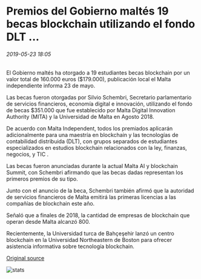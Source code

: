 # Premios del Gobierno maltés 19 becas blockchain utilizando el fondo DLT ...

###### 2019-05-23 18:05

El Gobierno maltés ha otorgado a 19 estudiantes becas blockchain por un valor total de 160.000 euros ($179.000), publicación local el Malta independiente informa 23 de mayo.

Las becas fueron otorgadas por Silvio Schembri, Secretario parlamentario de servicios financieros, economía digital e innovación, utilizando el fondo de becas $351.000 que fue establecido por Malta Digital Innovation Authority (MITA) y la Universidad de Malta en Agosto 2018.

De acuerdo con Malta Independent, todos los premiados aplicarán adicionalmente para una maestría en blockchain y las tecnologías de contabilidad distribuida (DLT), con grupos separados de estudiantes especializados en estudios blockchain relacionados con la ley, finanzas, negocios, y TIC .

Las becas fueron anunciadas durante la actual Malta AI y blockchain Summit, con Schembri afirmando que las becas dadas representan los primeros premios de su tipo.

Junto con el anuncio de la beca, Schembri también afirmó que la autoridad de servicios financieros de Malta emitirá las primeras licencias a las compañías de blockchain este año.

Señaló que a finales de 2018, la cantidad de empresas de blockchain que operan desde Malta alcanzó 800.

Recientemente, la Universidad turca de Bahçeşehir lanzó un centro blockchain en la Universidad Northeastern de Boston para ofrecer asistencia informativa sobre tecnología blockchain.

[Original source](https://cointelegraph.com/news/maltese-government-awards-19-blockchain-scholarships-using-dlt-fund)

![stats](https://c.statcounter.com/11760860/0/a89fa40b/1/ "stats")